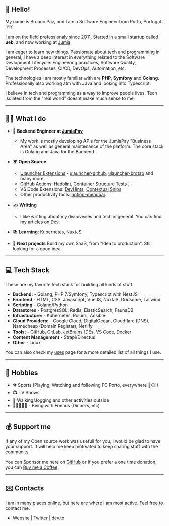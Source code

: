 ## 👋 Hello!

My name is Bruuno Paz, and I am a Software Engineer from Porto, Portugal. 🇵🇹

I am on the field professionaly since 2011. Started in a small startup called **ueb**, and now working at [Jumia](https://group.jumia.com/).

I am eager to learn new things. Passionate about tech and programming in general, I have a deep interest in everything related to the Software Devlopment Lifecycle: Engineering practices, Software Quality, Development Processes, CI/CD, DevOps, Automation, etc.

The technologies I am mostly familiar with are **PHP**, **Symfony** and **Golang**. Professionally also working atm with Java and looking into Typescript.

I believe in tech and programming as a way to improve people lives. Tech isolated from the "real world" doesnt make much sense to me.

---

## 👨‍💻 What I do

* :briefcase: **Backend Engineer at [JumiaPay](https://pay.jumia.com.ng)** 
  * My work is mostly developing APIs for the JumiaPay "Business Area" as well as general maintenance of the platform. The core stack is Golang and Java for the Backend.

* 🌍 **Open Source**
  * [Ulauncher Extensions](https://ext.ulauncher.io/) - [ulauncher-github](https://github.com/brpaz/ulauncher-github), [ulauncher-brotab](https://ext.ulauncher.io/-/github-brpaz-ulauncher-brotab) and many more.
  * GitHub Actions: [Hadolint](https://github.com/brpaz/hadolint-action), [Container Structure Tests](https://github.com/brpaz/structure-tests-action) ...
  * VS Code Extensions: [DevHints](https://marketplace.visualstudio.com/items?itemName=brpaz.devhints), [Contextual Snips](https://github.com/brpaz/vscode-contextual-snips)
  * Other productivity tools: [notion-menubar](https://github.com/brpaz/notion-menubar). 
  
* ✍️ **Writting**
  * I like writting about my discoveries and tech in general. You can find my articles on [Dev](https://dev.to/brpaz).
* 📚 **Learning**: Kubernetes, NuxtJS
* 🚧 **Next projects** Build my own SaaS, from "Idea to production". Still looking for a good idea.

---

## :computer: Tech Stack

These are my favorite tech stack for building all kinds of stuff.

* **Backend:** - Golang, PHP 7/Symfony, Typescript with NestJS
* **Frontend** - HTML, CSS, Javascript, VueJS, NuxtJS, Gridsome, Tailwind
* **Scripting** - Golang/Python
* **Datastores** - PostgresSQL, Redis, ElasticSearch, FaunaDB
* **Infrastucture:** - Kubernetes, Pulumi, Ansible
* **Cloud Providers:** - Google Cloud, DigitalOcean, Cloudflare (DNS), Namecheap (Domain Registar), Netlify
* **Tools:** - GitHub, GitLab, JetBrains IDEs, VS Code, Docker
* **Content Management** - Strapi/Directus
* **Other** - Linux

You can also check my [uses](https://brunopaz.dev/uses/) page for a more detailed list of all things I use.

---

## 🌅 Hobbies

* ⚽ Sports (Playing, Watching and following FC Porto, everywhere 🔵⚪!)
* 📺 TV Shows
* 🏃 Walking/Jogging and other activities outside
* 🧑🏻‍🤝‍🧑🏽 - Being with Friends (Dinners, etc)

---

## 💰 Support me

If any of my Open source work was usefull for you, I would be glad to have your support. It will help me keep motivated to keep sharing stuff with the community.

You can Sponsor me here on [GitHub](https://github.com/sponsors/brpaz) or if you prefer a one time donation, you can [Buy me a Coffee](https://www.buymeacoffee.com/Z1Bu6asGV).

---

## :envelope: Contacts

I am in many places online, but here are where I am most active. Feel free to contact me.

* [Website](https://brunopaz.dev) | [Twitter](https://twitter.com/brunopaz88) | [dev.to](https://dev.to/brpaz)

